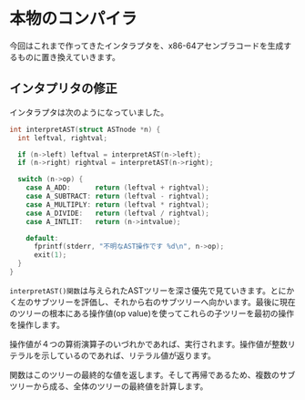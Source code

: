 # 本物のコンパイラ

今回はこれまで作ってきたインタラプタを、x86-64アセンブラコードを生成するものに置き換えていきます。

## インタプリタの修正

インタラプタは次のようになっていました。

```c
int interpretAST(struct ASTnode *n) {
  int leftval, rightval;

  if (n->left) leftval = interpretAST(n->left);
  if (n->right) rightval = interpretAST(n->right);

  switch (n->op) {
    case A_ADD:      return (leftval + rightval);
    case A_SUBTRACT: return (leftval - rightval);
    case A_MULTIPLY: return (leftval * rightval);
    case A_DIVIDE:   return (leftval / rightval);
    case A_INTLIT:   return (n->intvalue);

    default:
      fprintf(stderr, "不明なAST操作です %d\n", n->op);
      exit(1);
  }
}
```

`interpretAST()関数`は与えられたASTツリーを深さ優先で見ていきます。とにかく左のサブツリーを評価し、それから右のサブツリーへ向かいます。最後に現在のツリーの根本にある操作値(op value)を使ってこれらの子ツリーを最初の操作を操作します。

操作値が４つの算術演算子のいづれかであれば、実行されます。操作値が整数リテラルを示しているのであれば、リテラル値が返ります。

関数はこのツリーの最終的な値を返します。そして再帰であるため、複数のサブツリーから成る、全体のツリーの最終値を計算します。

